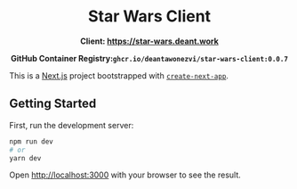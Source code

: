 <div align="center">

# Star Wars Client


**Client: https://star-wars.deant.work**

**GitHub Container Registry:`ghcr.io/deantawonezvi/star-wars-client:0.0.7`**

</div>


This is a [Next.js](https://nextjs.org/) project bootstrapped with [`create-next-app`](https://github.com/vercel/next.js/tree/canary/packages/create-next-app).

## Getting Started

First, run the development server:

```bash
npm run dev
# or
yarn dev
```

Open [http://localhost:3000](http://localhost:3000) with your browser to see the result.
